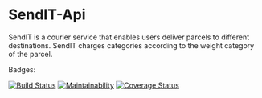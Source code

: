# SendIT-Api

SendIT is a courier service that enables users deliver parcels to different destinations. SendIT charges categories according to the weight category of the parcel.

Badges:

[![Build Status](https://travis-ci.com/mderek227/SendIT_API.svg?branch=api)](https://travis-ci.com/mderek227/SendIT_API)
[![Maintainability](https://api.codeclimate.com/v1/badges/c1452dcbfff6974a40f8db51a851d841b4a66f0c)](https://codeclimate.com/github/mderek227/SendIT_API/maintainability)
[![Coverage Status](https://coveralls.io/repos/github/mderek227/SendIT_API/badge.svg?branch=api)](https://coveralls.io/github/mderek227/SendIT_API?branch=api)

